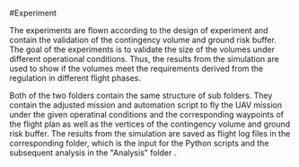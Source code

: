 #Experiment

The experiments are flown according to the design of experiment and contain the validation of the contingency volume and ground risk buffer. The goal of the experiments is to validate the size of the volumes under different operational conditions. Thus, the results from the simulation are used to show if the volumes meet the requirements derived from the regulation in different flight phases. 

Both of the two folders contain the same structure of sub folders.  They contain the adjusted mission and automation script to fly the UAV mission under the given operatinal conditions and the corresponding waypoints of the flight plan as well as the vertices of the contingency volume and ground risk buffer. The results from the simulation are saved as flight log files in the corresponding folder, which is the input for the Python scripts and the subsequent analysis in the "Analysis" folder .